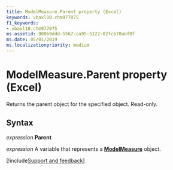 ```yaml
---
title: ModelMeasure.Parent property (Excel)
keywords: vbaxl10.chm977075
f1_keywords:
- vbaxl10.chm977075
ms.assetid: 900b9ddd-5567-ca95-5122-02fc670abf0f
ms.date: 05/01/2019
ms.localizationpriority: medium
---
```



# ModelMeasure.Parent property (Excel)

Returns the parent object for the specified object. Read-only.


## Syntax

_expression_.**Parent**

_expression_ A variable that represents a **[ModelMeasure](Excel.modelmeasure.md)** object.




[!include[Support and feedback](~/includes/feedback-boilerplate.md)]
